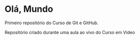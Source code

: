 # Olá, Mundo
 Primeiro repositório do Curso de Git e GitHub.

Repositório criado durante uma aula ao vivo do Curso em Video
